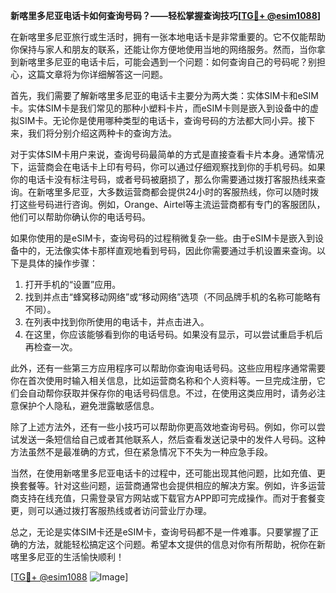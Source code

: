 **新喀里多尼亚电话卡如何查询号码？——轻松掌握查询技巧[[TG💪+ @esim1088](https://t.me/s/esim1088)]**

在新喀里多尼亚旅行或生活时，拥有一张本地电话卡是非常重要的。它不仅能帮助你保持与家人和朋友的联系，还能让你方便地使用当地的网络服务。然而，当你拿到新喀里多尼亚的电话卡后，可能会遇到一个问题：如何查询自己的号码呢？别担心，这篇文章将为你详细解答这一问题。

首先，我们需要了解新喀里多尼亚的电话卡主要分为两大类：实体SIM卡和eSIM卡。实体SIM卡是我们常见的那种小塑料卡片，而eSIM卡则是嵌入到设备中的虚拟SIM卡。无论你是使用哪种类型的电话卡，查询号码的方法都大同小异。接下来，我们将分别介绍这两种卡的查询方法。

对于实体SIM卡用户来说，查询号码最简单的方式是直接查看卡片本身。通常情况下，运营商会在电话卡上印有号码，你可以通过仔细观察找到你的手机号码。如果你的电话卡没有标注号码，或者号码被磨损了，那么你需要通过拨打客服热线来查询。在新喀里多尼亚，大多数运营商都会提供24小时的客服热线，你可以随时拨打这些号码进行咨询。例如，Orange、Airtel等主流运营商都有专门的客服团队，他们可以帮助你确认你的电话号码。

如果你使用的是eSIM卡，查询号码的过程稍微复杂一些。由于eSIM卡是嵌入到设备中的，无法像实体卡那样直观地看到号码，因此你需要通过手机设置来查询。以下是具体的操作步骤：

1. 打开手机的“设置”应用。
2. 找到并点击“蜂窝移动网络”或“移动网络”选项（不同品牌手机的名称可能略有不同）。
3. 在列表中找到你所使用的电话卡，并点击进入。
4. 在这里，你应该能够看到你的电话号码。如果没有显示，可以尝试重启手机后再检查一次。

此外，还有一些第三方应用程序可以帮助你查询电话号码。这些应用程序通常需要你在首次使用时输入相关信息，比如运营商名称和个人资料等。一旦完成注册，它们会自动帮你获取并保存你的电话号码信息。不过，在使用这类应用时，请务必注意保护个人隐私，避免泄露敏感信息。

除了上述方法外，还有一些小技巧可以帮助你更高效地查询号码。例如，你可以尝试发送一条短信给自己或者其他联系人，然后查看发送记录中的发件人号码。这种方法虽然不是最准确的方式，但在紧急情况下不失为一种应急手段。

当然，在使用新喀里多尼亚电话卡的过程中，还可能出现其他问题，比如充值、更换套餐等。针对这些问题，运营商通常也会提供相应的解决方案。例如，许多运营商支持在线充值，只需登录官方网站或下载官方APP即可完成操作。而对于套餐变更，则可以通过拨打客服热线或者访问营业厅办理。

总之，无论是实体SIM卡还是eSIM卡，查询号码都不是一件难事。只要掌握了正确的方法，就能轻松搞定这个问题。希望本文提供的信息对你有所帮助，祝你在新喀里多尼亚的生活愉快顺利！

[[TG💪+ @esim1088](https://t.me/s/esim1088) ![Image](https://i.postimg.cc/4NQfJmqS/Snipaste-2025-05-13-00-14-12.png)]
